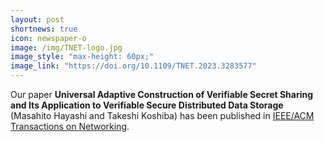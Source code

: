 ```yaml
---
layout: post
shortnews: true
icon: newspaper-o
image: /img/TNET-logo.jpg
image_style: "max-height: 60px;"
image_link: "https://doi.org/10.1109/TNET.2023.3283577"
---
```


Our paper **Universal Adaptive Construction of Verifiable Secret Sharing and Its Application to Verifiable Secure Distributed Data Storage** (Masahito Hayashi and Takeshi Koshiba) has been published in [IEEE/ACM Transactions on Networking](https://doi.org/10.1109/TNET.2023.3283577).
